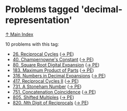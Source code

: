 # Problems tagged 'decimal-representation'

[↑ Main Index](../README.md)

10 problems with this tag:

- [26. Reciprocal Cycles](../problems/26.md) ([→ PE](https://projecteuler.net/problem=26))
- [40. Champernowne's Constant](../problems/40.md) ([→ PE](https://projecteuler.net/problem=40))
- [80. Square Root Digital Expansion](../problems/80.md) ([→ PE](https://projecteuler.net/problem=80))
- [183. Maximum Product of Parts](../problems/183.md) ([→ PE](https://projecteuler.net/problem=183))
- [316. Numbers in Decimal Expansions](../problems/316.md) ([→ PE](https://projecteuler.net/problem=316))
- [417. Reciprocal Cycles II](../problems/417.md) ([→ PE](https://projecteuler.net/problem=417))
- [731. A Stoneham Number](../problems/731.md) ([→ PE](https://projecteuler.net/problem=731))
- [751. Concatenation Coincidence](../problems/751.md) ([→ PE](https://projecteuler.net/problem=751))
- [805. Shifted Multiples](../problems/805.md) ([→ PE](https://projecteuler.net/problem=805))
- [820. $N$th Digit of Reciprocals](../problems/820.md) ([→ PE](https://projecteuler.net/problem=820))
